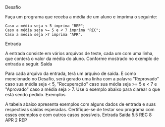 Desafio

Faça um programa que receba a média de um aluno e imprima o seguinte:

    Caso a média seja < 5 imprima "REP";
    Caso a média seja >= 5 e < 7 imprima "REC";
    Caso a média seja >7 imprima "APR".

Entrada

A entrada consiste em vários arquivos de teste, cada um com uma linha, que conterá o valor da média do aluno. Conforme mostrado no exemplo de entrada a seguir.
Saída

Para cada arquivo da entrada, terá um arquivo de saída. E como mencionado no Desafio, será gerado uma linha com a palavra "Reprovado" caso sua média seja < 5, "Recuperação" caso sua média seja >= 5 e < 7 e "Aprovado" caso a média seja > 7. Use o exemplo abaixo para clarear o que está sendo pedido.
Exemplos

A tabela abaixo apresenta exemplos com alguns dados de entrada e suas respectivas saídas esperadas. Certifique-se de testar seu programa com esses exemplos e com outros casos possíveis.
Entrada 	Saída
5.5 	REC
8 	APR
2 	REP
